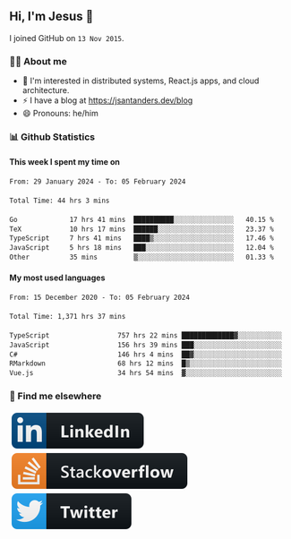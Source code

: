 ## Hi, I'm Jesus 👋

I joined GitHub on `13 Nov 2015`.

<!-- Talking about you -->

### 👨‍💻 About me

- 👦 I'm interested in distributed systems, React.js apps, and cloud architecture.
- ⚡️ I have a blog at <https://jsantanders.dev/blog>
- 😄 Pronouns: he/him

### 📊 Github Statistics

#### This week I spent my time on

<!--START_SECTION:weekly-->

```txt
From: 29 January 2024 - To: 05 February 2024

Total Time: 44 hrs 3 mins

Go             17 hrs 41 mins  ██████████░░░░░░░░░░░░░░░   40.15 %
TeX            10 hrs 17 mins  ██████░░░░░░░░░░░░░░░░░░░   23.37 %
TypeScript     7 hrs 41 mins   ████▒░░░░░░░░░░░░░░░░░░░░   17.46 %
JavaScript     5 hrs 18 mins   ███░░░░░░░░░░░░░░░░░░░░░░   12.04 %
Other          35 mins         ▒░░░░░░░░░░░░░░░░░░░░░░░░   01.33 %
```

<!--END_SECTION:weekly-->

#### My most used languages

<!--START_SECTION:alltime-->

```txt
From: 15 December 2020 - To: 05 February 2024

Total Time: 1,371 hrs 37 mins

TypeScript                 757 hrs 22 mins █████████████▓░░░░░░░░░░░   55.22 %
JavaScript                 156 hrs 39 mins ███░░░░░░░░░░░░░░░░░░░░░░   11.42 %
C#                         146 hrs 4 mins  ██▓░░░░░░░░░░░░░░░░░░░░░░   10.65 %
RMarkdown                  68 hrs 12 mins  █▒░░░░░░░░░░░░░░░░░░░░░░░   04.97 %
Vue.js                     34 hrs 54 mins  ▓░░░░░░░░░░░░░░░░░░░░░░░░   02.55 %
```

<!--END_SECTION:alltime-->

### 📢 Find me elsewhere

<p>
  <a target="_blank" href="https://linkedin.com/in/jsantanders">
    <img src="https://github.com/jsantanders/jsantanders/blob/master/img/linkedin.svg" alt="LinkedIn" style="vertical-align:top; margin:4px">
  </a>
  
  <a target="_blank" href="https://stackoverflow.com/users/7318331/jesus-santander">
    <img src="https://github.com/jsantanders/jsantanders/blob/master/img/stackoverflow.svg" alt="StackOverflow" style="vertical-align:top; margin:4px">
  </a>
  
  <a target="_blank" href="http://twitter.com/jsantanders">
    <img src="https://github.com/jsantanders/jsantanders/blob/master/img/twitter.svg" alt="Twitter" style="vertical-align:top; margin:4px">
  </a>
</p>
